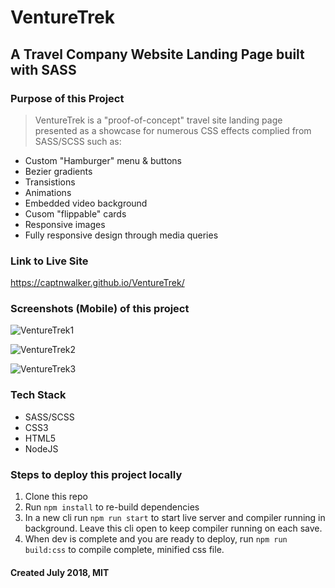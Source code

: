 # VentureTrek

## A Travel Company Website Landing Page built with SASS

### Purpose of this Project

> VentureTrek is a "proof-of-concept" travel site landing page presented as a showcase for numerous CSS effects complied from SASS/SCSS such as:

- Custom "Hamburger" menu & buttons
- Bezier gradients
- Transistions
- Animations
- Embedded video background
- Cusom "flippable" cards
- Responsive images
- Fully responsive design through media queries

### Link to Live Site

<https://captnwalker.github.io/VentureTrek/>

### Screenshots (Mobile) of this project

![VentureTrek1](https://raw.github.com/captnwalker/VentureTrek/master/img/vt1.JPG "VentureTrek1")

![VentureTrek2](https://raw.github.com/captnwalker/VentureTrek/master/img/vt2.JPG "VentureTrek2")

![VentureTrek3](https://raw.github.com/captnwalker/VentureTrek/master/img/vt3.JPG "VentureTrek3")

### Tech Stack

- SASS/SCSS
- CSS3
- HTML5
- NodeJS

### Steps to deploy this project locally

1.  Clone this repo
2.  Run `npm install` to re-build dependencies
3.  In a new cli run `npm run start` to start live server and compiler running in background. Leave this cli open to keep compiler running on each save.
4. When dev is complete and you are ready to deploy, run `npm run build:css` to compile complete, minified css file.

#### Created July 2018, MIT
